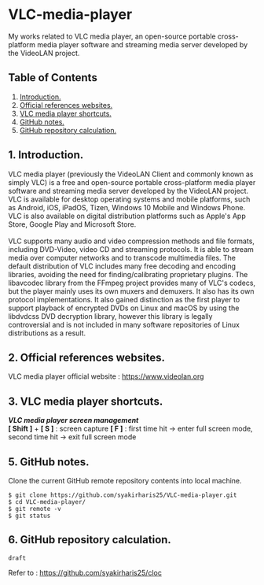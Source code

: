 # VLC-media-player
My works related to VLC media player, an open-source portable cross-platform media player software and streaming media server developed by the VideoLAN project. 

## Table of Contents
1. [Introduction.](#introduction)
2. [Official references websites.](#references)
3. [VLC media player shortcuts.](#shortcuts)
4. [GitHub notes.](#github)
5. [GitHub repository calculation.](#calculation)

<a name="introduction"></a>
## 1. Introduction.
VLC media player (previously the VideoLAN Client and commonly known as simply VLC) is a free and open-source portable cross-platform media player software and streaming media server developed by the VideoLAN project. VLC is available for desktop operating systems and mobile platforms, such as Android, iOS, iPadOS, Tizen, Windows 10 Mobile and Windows Phone. VLC is also available on digital distribution platforms such as Apple's App Store, Google Play and Microsoft Store.
<br /><br />
VLC supports many audio and video compression methods and file formats, including DVD-Video, video CD and streaming protocols. It is able to stream media over computer networks and to transcode multimedia files. The default distribution of VLC includes many free decoding and encoding libraries, avoiding the need for finding/calibrating proprietary plugins. The libavcodec library from the FFmpeg project provides many of VLC's codecs, but the player mainly uses its own muxers and demuxers. It also has its own protocol implementations. It also gained distinction as the first player to support playback of encrypted DVDs on Linux and macOS by using the libdvdcss DVD decryption library, however this library is legally controversial and is not included in many software repositories of Linux distributions as a result.

<a name="references"></a>
## 2. Official references websites. <br />
VLC media player official website : https://www.videolan.org <br />

<a name="shortcuts"></a>
## 3. VLC media player shortcuts.

**_VLC media player screen management_** <br />
**[ Shift ]** + **[ S ]** : screen capture
**[ F ]** : first time hit -> enter full screen mode, second time hit -> exit full screen mode

<a name="github"></a>
## 5. GitHub notes.
Clone the current GitHub remote repository contents into local machine.
```
$ git clone https://github.com/syakirharis25/VLC-media-player.git
$ cd VLC-media-player/
$ git remote -v
$ git status
```

<a name="calculation"></a>
## 6. GitHub repository calculation.
```
draft
```
Refer to : https://github.com/syakirharis25/cloc
